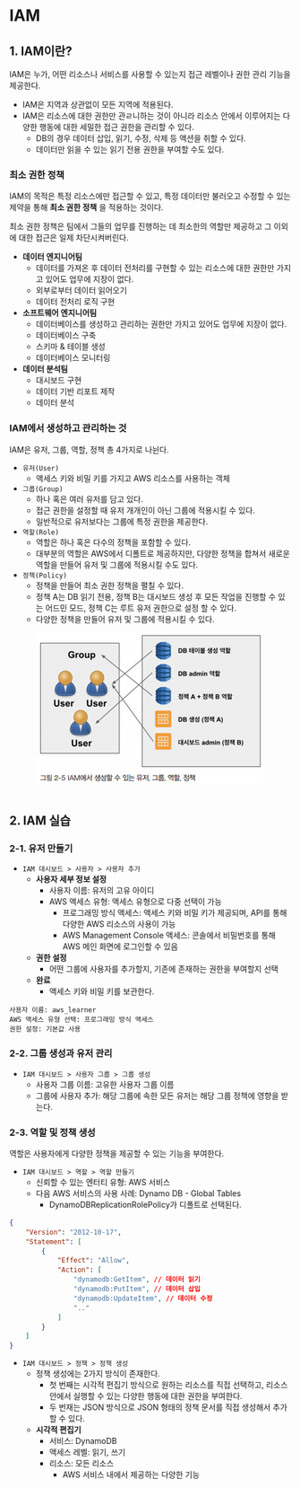 # IAM

## 1. IAM이란?

IAM은 누가, 어떤 리소스나 서비스를 사용할 수 있는지 접근 레벨이나 권한 관리 기능을 제공한다.
 - IAM은 지역과 상관없이 모든 지역에 적용된다.
 - IAM은 리소스에 대한 권한만 관ㄹ니하는 것이 아니라 리소스 안에서 이루어지는 다양한 행동에 대한 세밀한 접근 권한을 관리할 수 있다.
    - DB의 경우 데이터 삽입, 읽기, 수정, 삭제 등 액션을 취할 수 있다.
    - 데이터만 읽을 수 있는 읽기 전용 권한을 부여할 수도 있다.

### 최소 권한 정책

IAM의 목적은 특정 리소스에만 접근할 수 있고, 특정 데이터만 불러오고 수정할 수 있는 제약을 통해 __최소 권한 정책__ 을 적용하는 것이다.

최소 권한 정책은 팀에서 그들의 업무를 진행하는 데 최소한의 역할만 제공하고 그 이외에 대한 접근은 일제 차단시켜버린다.

 - __데이터 엔지니어팀__
    - 데이터를 가져온 후 데이터 전처리를 구현할 수 있는 리소스에 대한 권한만 가지고 있어도 업무에 지장이 없다.
    - 외부로부터 데이터 읽어오기
    - 데이터 전처리 로직 구현
 - __소프트웨어 엔지니어팀__
    - 데이터베이스를 생성하고 관리하는 권한만 가지고 있어도 업무에 지장이 없다.
    - 데이터베이스 구축
    - 스키마 & 테이블 생성
    - 데이터베이스 모니터링
 - __데이터 분석팀__
    - 대시보드 구현
    - 데이터 기반 리포트 제작
    - 데이터 분석

### IAM에서 생성하고 관리하는 것

IAM은 유저, 그룹, 역할, 정책 총 4가지로 나뉜다.

 - `유저(User)`
    - 액세스 키와 비밀 키를 가지고 AWS 리소스를 사용하는 객체
 - `그룹(Group)`
    - 하나 혹은 여러 유저를 담고 있다.
    - 접근 권한을 설정할 때 유저 개개인이 아닌 그룹에 적용시킬 수 있다.
    - 일반적으로 유저보다는 그룹에 특정 권한을 제공한다.
 - `역할(Role)`
    - 역할은 하나 혹은 다수의 정책을 포함할 수 있다.
    - 대부분의 역할은 AWS에서 디폴트로 제공하지만, 다양한 정책을 합쳐서 새로운 역할을 만들어 유저 및 그룹에 적용시킬 수도 있다.
 - `정책(Policy)`
    - 정책을 만들어 최소 권한 정책을 펼칠 수 있다.
    - 정책 A는 DB 읽기 전용, 정책 B는 대시보드 생성 후 모든 작업을 진행할 수 있는 어드민 모드, 정책 C는 루트 유저 권한으로 설정 할 수 있다.
    - 다양한 정책을 만들어 유저 및 그룹에 적용시킬 수 있다.

<div align="center">
    <img src="./images/2-5.PNG">
</div>
<br/>

## 2. IAM 실습

### 2-1. 유저 만들기

 - `IAM 대시보드 > 사용자 > 사용자 추가`
    - __사용자 세부 정보 설정__
        - 사용자 이름: 유저의 고유 아이디
        - AWS 액세스 유형: 액세스 유형으로 다중 선택이 가능
            - 프로그래밍 방식 액세스: 액세스 키와 비밀 키가 제공되며, API를 통해 다양한 AWS 리소스의 사용이 가능
            - AWS Management Console 액세스: 콘솔에서 비밀번호를 통해 AWS 메인 화면에 로그인할 수 있음
    - __권한 설정__
        - 어떤 그룹에 사용자를 추가할지, 기존에 존재하는 권한을 부여할지 선택
    - __완료__
        - 액세스 키와 비밀 키를 보관한다.
```
사용자 이름: aws_learner
AWS 액세스 유형 선택: 프로그래밍 방식 액세스
권한 설정: 기본값 사용
```

### 2-2. 그룹 생성과 유저 관리

 - `IAM 대시보드 > 사용자 그룹 > 그룹 생성`
    - 사용자 그룹 이름: 고유한 사용자 그룹 이름
    - 그룹에 사용자 추가: 해당 그룹에 속한 모든 유저는 해당 그룹 정책에 영향을 받는다.

### 2-3. 역할 및 정책 생성

역할은 사용자에게 다양한 정책을 제공할 수 있는 기능을 부여한다.

 - `IAM 대시보드 > 역할 > 역할 만들기`
    - 신뢰할 수 있는 엔터티 유형: AWS 서비스
    - 다음 AWS 서비스의 사용 사례: Dynamo DB - Global Tables
        - DynamoDBReplicationRolePolicy가 디폴트로 선택된다.
```json
{
    "Version": "2012-10-17",
    "Statement": [
        {
            "Effect": "Allow",
            "Action": [
                "dynamodb:GetItem", // 데이터 읽기
                "dynamodb:PutItem", // 데이터 삽입
                "dynamodb:UpdateItem", // 데이터 수정
                ".."
            ]
        }
    ]
}
```

 - `IAM 대시보드 > 정책 > 정책 생성`
    - 정책 생성에는 2가지 방식이 존재한다.
        - 첫 번째는 시각적 편집기 방식으로 원하는 리소스를 직접 선택하고, 리소스안에서 실행할 수 있는 다양한 행동에 대한 권한을 부여한다.
        - 두 번재는 JSON 방식으로 JSON 형태의 정책 문서를 직접 생성해서 추가할 수 있다.
    - __시각적 편집기__
        - 서비스: DynamoDB
        - 액세스 레벨: 읽기, 쓰기
        - 리소스: 모든 리소스
            - AWS 서비스 내에서 제공하는 다양한 기능
            
